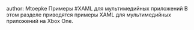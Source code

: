 author: Mtoepke Примеры #XAML для мультимедийных приложений В этом разделе приводятся примеры XAML для мультимедийных приложений на Xbox One.


<!--HONumber=May16_HO2-->


